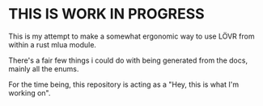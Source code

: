 # THIS IS WORK IN PROGRESS

This is my attempt to make a somewhat ergonomic way to use LÖVR from within a rust mlua module.

There's a fair few things i could do with being generated from the docs, mainly all the enums.

For the time being, this repository is acting as a "Hey, this is what I'm working on".
